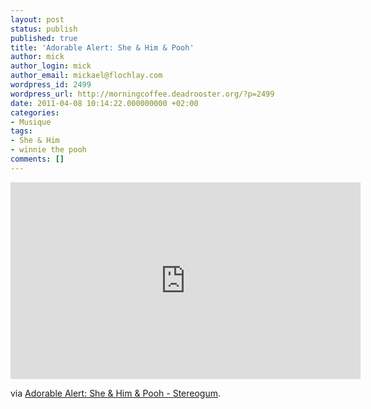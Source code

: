 ```yaml
---
layout: post
status: publish
published: true
title: 'Adorable Alert: She & Him & Pooh'
author: mick
author_login: mick
author_email: mickael@flochlay.com
wordpress_id: 2499
wordpress_url: http://morningcoffee.deadrooster.org/?p=2499
date: 2011-04-08 10:14:22.000000000 +02:00
categories:
- Musique
tags:
- She & Him
- winnie the pooh
comments: []
---
```


<iframe width="560" height="315" src="http://www.youtube.com/embed/ZgHO-oovmgI" frameborder="0"> </iframe>

via <a href="http://stereogum.com/676402/adorable-alert-she-him-pooh/video/">Adorable Alert: She &amp; Him &amp; Pooh - Stereogum</a>.
